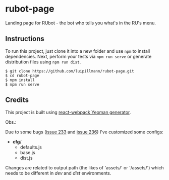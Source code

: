 # rubot-page
Landing page for RUbot - the bot who tells you what's in the RU's menu.

## Instructions
To run this project, just clone it into a new folder and use `npm` to install dependencies. Next, perform your tests via `npm run serve` or generate distribution files using `npm run dist`.

```
$ git clone https://github.com/luipillmann/rubot-page.git
$ cd rubot-page
$ npm install
$ npm run serve
```
## Credits
This project is built using [react-webpack Yeoman generator](https://github.com/react-webpack-generators/generator-react-webpack).

Obs.:

Due to some bugs ([issue 233](https://github.com/react-webpack-generators/generator-react-webpack/issues/233) and [issue 236](https://github.com/react-webpack-generators/generator-react-webpack/issues/236)) I've customized some configs:

- **cfg**/
	- defaults.js
	- base.js
	- dist.js

Changes are related to output path (the likes of 'assets/' or '/assets/') which needs to be different in *dev* and *dist* environments.
